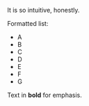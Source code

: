 It is so intuitive, honestly.

Formatted list:
- A
- B
- C
- D
- E
- F
- G

Text in **bold** for emphasis.
<!--stackedit_data:
eyJoaXN0b3J5IjpbLTExNTkyNDA5NTNdfQ==
-->